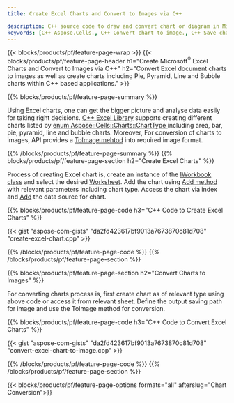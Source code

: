```yaml
---
title: Create Excel Charts and Convert to Images via C++

description: C++ source code to draw and convert chart or diagram in Microsoft Excel using C++ Library
keywords: [C++ Aspose.Cells., C++ Convert chart to image., C++ Save chart to image., C++ chart to image., create charts in C++., insert charts in C++., manage charts in C++]
---
```



{{< blocks/products/pf/feature-page-wrap >}}
{{< blocks/products/pf/feature-page-header h1="Create Microsoft<sup>&reg;</sup> Excel Charts and Convert to Images via C++" h2="Convert Excel document charts to images as well as create charts including Pie, Pyramid, Line and Bubble charts within C++ based applications." >}}

{{% blocks/products/pf/feature-page-summary %}}

Using Excel charts, one can get the bigger picture and analyse data easily for taking right decisions. [C++ Excel Library](/cells/cpp/) supports creating different charts listed by [enum Aspose::Cells::Charts::ChartType
](https://reference.aspose.com/cells/cpp/namespace/aspose.cells.charts#a2f17e69bcefc754569019185d0621b70) including area, bar, pie, pyramid, line and bubble charts. Moreover, For conversion of charts to images, API provides a [ToImage mehtod](https://reference.aspose.com/cells/cpp/class/aspose.cells.charts.i_sparkline#a28d76dd585c48366e1657f2982722ddb) into required image format.

{{% /blocks/products/pf/feature-page-summary  %}}
{{% blocks/products/pf/feature-page-section  h2="Create Excel Charts" %}}

Process of creating Excel chart is, create an instance of the [IWorkbook class](https://reference.aspose.com/cells/cpp/class/aspose.cells.i_workbook) and select the desired [Worksheet](https://reference.aspose.com/cells/cpp/class/aspose.cells.i_worksheet_collection#a5574d624796043233420d0e0459ccc43). Add the chart using [Add method](https://reference.aspose.com/cells/cpp/class/aspose.cells.charts.i_chart_collection#ab7e8cce835c251a4682605299a6aa068) with relevant parameters including chart type. Access the chart via index and [Add](https://reference.aspose.com/cells/cpp/class/aspose.cells.charts.i_series_collection#a8f4dc4d883f32f65b1fb673e2aa7862f) the data source for chart.

{{% blocks/products/pf/feature-page-code h3="C++ Code to Create Excel Charts" %}}

{{< gist "aspose-com-gists" "da2fd423617bf9013a7673870c81d708" "create-excel-chart.cpp" >}}

{{% /blocks/products/pf/feature-page-code  %}}
{{% /blocks/products/pf/feature-page-section %}}

{{% blocks/products/pf/feature-page-section  h2="Convert Charts to Images" %}}


For converting charts process is, first create chart as of relevant type using above code or access it from relevant sheet. Define the output saving path for image and use the ToImage method for conversion.

 
{{% blocks/products/pf/feature-page-code h3="C++ Code to Convert Excel Charts" %}}

{{< gist "aspose-com-gists" "da2fd423617bf9013a7673870c81d708" "convert-excel-chart-to-image.cpp" >}}

{{% /blocks/products/pf/feature-page-code  %}}
{{% /blocks/products/pf/feature-page-section %}}

{{< blocks/products/pf/feature-page-options formats="all" afterslug="Chart Conversion">}}
